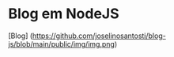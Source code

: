 # Blog em NodeJS

[Blog] (https://github.com/joselinosantosti/blog-js/blob/main/public/img/img.png)
